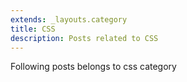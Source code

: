 ```yaml
---
extends: _layouts.category
title: CSS
description: Posts related to CSS
---
```


Following posts belongs to css category
